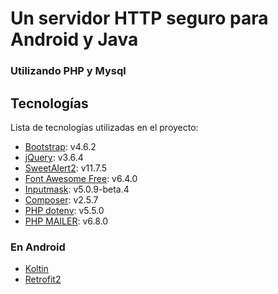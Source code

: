 # Un servidor HTTP seguro para Android y Java
### Utilizando **PHP y Mysql**
## Tecnologías
Lista de tecnologías utilizadas en el proyecto:
* [Bootstrap](https://getbootstrap.com/): v4.6.2 
* [jQuery](https://jquery.com/): v3.6.4
* [SweetAlert2](https://sweetalert2.github.io/): v11.7.5
* [Font Awesome Free](https://fontawesome.com): v6.4.0
* [Inputmask](https://github.com/RobinHerbots/Inputmask): v5.0.9-beta.4
* [Composer](https://getcomposer.org/): v2.5.7
* [PHP dotenv](https://packagist.org/packages/vlucas/phpdotenv): v5.5.0
* [PHP MAILER](https://packagist.org/packages/phpmailer/phpmailer): v6.8.0

### En Android

* [Koltin](https://kotlinlang.org/)
* [Retrofit2](https://square.github.io/retrofit/)